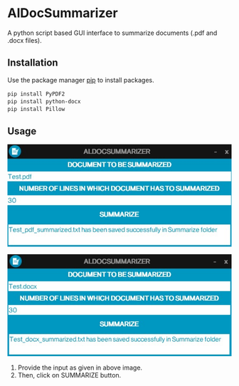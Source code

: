 # AlDocSummarizer

A python script based GUI interface to summarize documents (.pdf and .docx files).

## Installation

Use the package manager [pip](https://pip.pypa.io/en/stable/) to install packages.

```bash
pip install PyPDF2
pip install python-docx
pip install Pillow
```

## Usage

![](/CaptureDocSummarizer_1.jpg)

![](/CaptureDocSummarizer_2.jpg)

1. Provide the input as given in above image.
2. Then, click on SUMMARIZE button.